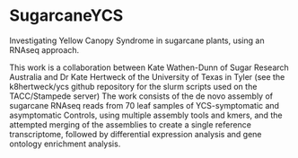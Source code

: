 # SugarcaneYCS
Investigating Yellow Canopy Syndrome in sugarcane plants, using an RNAseq approach.

This work is a collaboration between Kate Wathen-Dunn of Sugar Research Australia and Dr Kate Hertweck of the University of Texas in Tyler
(see the k8hertweck/ycs github repository for the slurm scripts used on the TACC/Stampede server)
The work consists of the de novo assembly of sugarcane RNAseq reads from 70 leaf samples of YCS-symptomatic and asymptomatic Controls,
using multiple assembly tools and kmers, and the attempted merging of the assemblies to create a single reference transcriptome,
followed by differential expression analysis and gene ontology enrichment analysis.


